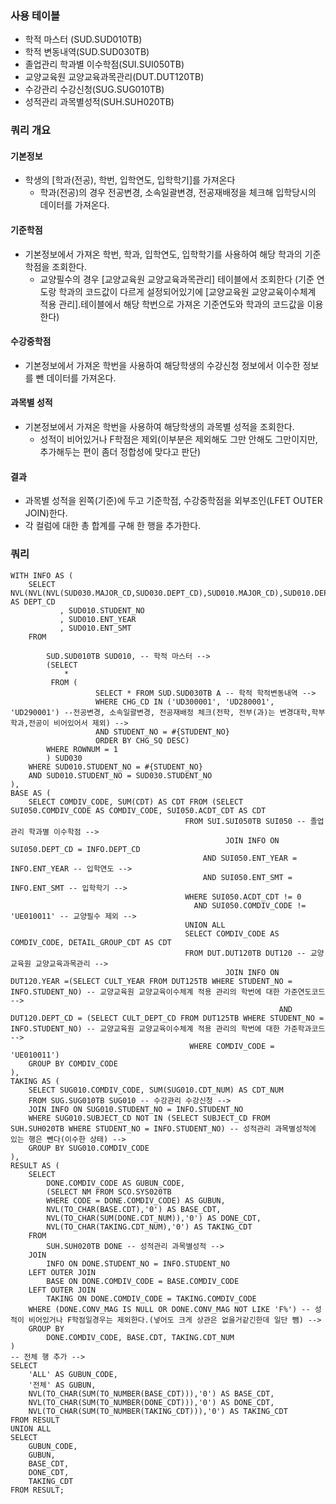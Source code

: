
### 사용 테이블 

- 학적 마스터 (SUD.SUD010TB)
- 학적 변동내역(SUD.SUD030TB)
- 졸업관리 학과별 이수학점(SUI.SUI050TB)
- 교양교육원 교양교육과목관리(DUT.DUT120TB)
- 수강관리 수강신청(SUG.SUG010TB)
- 성적관리 과목별성적(SUH.SUH020TB)


### 쿼리 개요
#### 기본정보
-  학생의 \[학과(전공), 학번, 입학연도, 입학학기\]를 가져온다
	- 학과(전공)의 경우 전공변경, 소속일괄변경, 전공재배정을 체크해 입학당시의 데이터를 가져온다.
#### 기준학점
- 기본정보에서 가져온 학번, 학과, 입학연도, 입학학기를 사용하여 해당 학과의 기준학점을 조회한다.
	-  교양필수의 경우 \[교양교육원 교양교육과목관리\] 테이블에서 조회한다
	  (기준 연도랑 학과의 코드값이 다르게 설정되어있기에 \[교양교육원 교양교육이수체계 적용 관리\].테이블에서 해당 학번으로 가져온 기준연도와 학과의 코드값을 이용한다)
#### 수강중학점
- 기본정보에서 가져온 학번을 사용하여 해당학생의 수강신청 정보에서 이수한 정보를 뺀 데이터를 가져온다.
#### 과목별 성적
- 기본정보에서 가져온 학번을 사용하여 해당학생의 과목별 성적을 조회한다.
	- 성적이 비어있거나 F학점은 제외(이부분은 제외해도 그만 안해도 그만이지만, 추가해두는 편이 좀더 정합성에 맞다고 판단)
#### 결과
- 과목별 성적을 왼쪽(기준)에 두고 기준학점, 수강중학점을 외부조인(LFET OUTER JOIN)한다.
- 각 컬럼에 대한 총 합계를 구해 한 행을 추가한다.




### 쿼리
```
WITH INFO AS (  
    SELECT NVL(NVL(NVL(SUD030.MAJOR_CD,SUD030.DEPT_CD),SUD010.MAJOR_CD),SUD010.DEPT_CD) AS DEPT_CD  
           , SUD010.STUDENT_NO  
           , SUD010.ENT_YEAR  
           , SUD010.ENT_SMT  
    FROM  
  
        SUD.SUD010TB SUD010, -- 학적 마스터 -->  
        (SELECT  
            *  
         FROM (  
                   SELECT * FROM SUD.SUD030TB A -- 학적 학적변동내역 -->  
                   WHERE CHG_CD IN ('UD300001', 'UD280001', 'UD290001') --전공변경, 소속일괄변경, 전공재배정 체크(전학, 전부(과)는 변경대학,학부학과,전공이 비어있어서 제외) -->  
                   AND STUDENT_NO = #{STUDENT_NO}  
                   ORDER BY CHG_SQ DESC)  
        WHERE ROWNUM = 1  
        ) SUD030  
    WHERE SUD010.STUDENT_NO = #{STUDENT_NO}  
    AND SUD010.STUDENT_NO = SUD030.STUDENT_NO  
),  
BASE AS (  
    SELECT COMDIV_CODE, SUM(CDT) AS CDT FROM (SELECT SUI050.COMDIV_CODE AS COMDIV_CODE, SUI050.ACDT_CDT AS CDT  
                                       FROM SUI.SUI050TB SUI050 -- 졸업관리 학과별 이수학점 -->  
                                                JOIN INFO ON SUI050.DEPT_CD = INFO.DEPT_CD  
                                           AND SUI050.ENT_YEAR = INFO.ENT_YEAR -- 입학연도 -->  
                                           AND SUI050.ENT_SMT = INFO.ENT_SMT -- 입학학기 -->  
                                       WHERE SUI050.ACDT_CDT != 0  
                                         AND SUI050.COMDIV_CODE != 'UE010011' -- 교양필수 제외 -->  
                                       UNION ALL  
                                       SELECT COMDIV_CODE AS COMDIV_CODE, DETAIL_GROUP_CDT AS CDT  
                                       FROM DUT.DUT120TB DUT120 -- 교양교육원 교양교육과목관리 -->  
                                                JOIN INFO ON DUT120.YEAR =(SELECT CULT_YEAR FROM DUT125TB WHERE STUDENT_NO = INFO.STUDENT_NO) -- 교양교육원 교양교육이수체계 적용 관리의 학번에 대한 가준연도코드 -->  
                                                            AND DUT120.DEPT_CD = (SELECT CULT_DEPT_CD FROM DUT125TB WHERE STUDENT_NO = INFO.STUDENT_NO) -- 교양교육원 교양교육이수체계 적용 관리의 학번에 대한 가준학과코드 -->  
                                        WHERE COMDIV_CODE = 'UE010011')  
    GROUP BY COMDIV_CODE  
),  
TAKING AS (  
    SELECT SUG010.COMDIV_CODE, SUM(SUG010.CDT_NUM) AS CDT_NUM  
    FROM SUG.SUG010TB SUG010 -- 수강관리 수강신청 -->  
    JOIN INFO ON SUG010.STUDENT_NO = INFO.STUDENT_NO  
    WHERE SUG010.SUBJECT_CD NOT IN (SELECT SUBJECT_CD FROM SUH.SUH020TB WHERE STUDENT_NO = INFO.STUDENT_NO) -- 성적관리 과목별성적에 있는 행은 뺀다(이수한 상태) -->  
    GROUP BY SUG010.COMDIV_CODE  
),  
RESULT AS (  
    SELECT  
        DONE.COMDIV_CODE AS GUBUN_CODE,  
        (SELECT NM FROM SCO.SYS020TB  
        WHERE CODE = DONE.COMDIV_CODE) AS GUBUN,  
        NVL(TO_CHAR(BASE.CDT),'0') AS BASE_CDT,  
        NVL(TO_CHAR(SUM(DONE.CDT_NUM)),'0') AS DONE_CDT,  
        NVL(TO_CHAR(TAKING.CDT_NUM),'0') AS TAKING_CDT  
    FROM  
        SUH.SUH020TB DONE -- 성적관리 과목별성적 -->  
    JOIN  
        INFO ON DONE.STUDENT_NO = INFO.STUDENT_NO  
    LEFT OUTER JOIN  
        BASE ON DONE.COMDIV_CODE = BASE.COMDIV_CODE  
    LEFT OUTER JOIN  
        TAKING ON DONE.COMDIV_CODE = TAKING.COMDIV_CODE  
    WHERE (DONE.CONV_MAG IS NULL OR DONE.CONV_MAG NOT LIKE 'F%') -- 성적이 비어있거나 F학점일경우는 제외한다.(넣어도 크게 상관은 없을거같긴한데 일단 뺌) -->  
    GROUP BY  
        DONE.COMDIV_CODE, BASE.CDT, TAKING.CDT_NUM  
)  
-- 전체 행 추가 -->  
SELECT  
    'ALL' AS GUBUN_CODE,  
    '전체' AS GUBUN,  
    NVL(TO_CHAR(SUM(TO_NUMBER(BASE_CDT))),'0') AS BASE_CDT,  
    NVL(TO_CHAR(SUM(TO_NUMBER(DONE_CDT))),'0') AS DONE_CDT,  
    NVL(TO_CHAR(SUM(TO_NUMBER(TAKING_CDT))),'0') AS TAKING_CDT  
FROM RESULT  
UNION ALL  
SELECT  
    GUBUN_CODE,  
    GUBUN,  
    BASE_CDT,  
    DONE_CDT,  
    TAKING_CDT  
FROM RESULT;
```